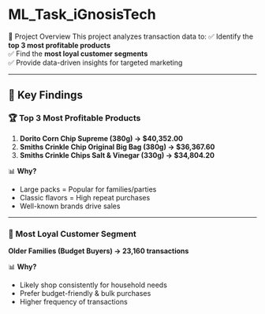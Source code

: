 # ML_Task_iGnosisTech
📌 Project Overview
This project analyzes transaction data to:
✅ Identify the **top 3 most profitable products**  
✅ Find the **most loyal customer segments**  
✅ Provide data-driven insights for targeted marketing  

---

## 🔹 Key Findings
### **🏆 Top 3 Most Profitable Products**
1. **Dorito Corn Chip Supreme (380g) → $40,352.00**  
2. **Smiths Crinkle Chip Original Big Bag (380g) → $36,367.60**  
3. **Smiths Crinkle Chips Salt & Vinegar (330g) → $34,804.20**  

📊 **Why?**  
- Large packs = Popular for families/parties  
- Classic flavors = High repeat purchases  
- Well-known brands drive sales  

---

### **👥 Most Loyal Customer Segment**
**Older Families (Budget Buyers) → 23,160 transactions**  

📊 **Why?**  
- Likely shop consistently for household needs  
- Prefer budget-friendly & bulk purchases  
- Higher frequency of transactions  
